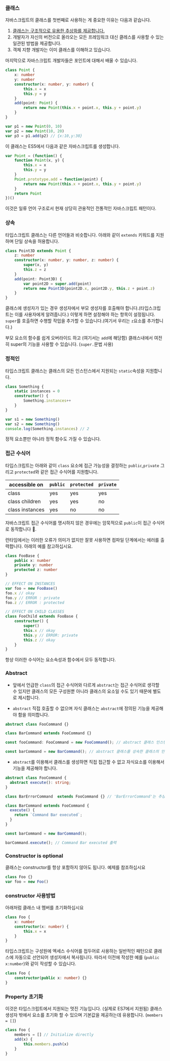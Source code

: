### 클래스

자바스크립트의 클래스를 첫번째로 사용하는 게 중요한 이유는 다음과 같습니다.

1. [클래스는 구조적으로 유용한 추상화를 제공합니다.](./tips/classesAreUseful.md)
1. 개발자가 자신의 버전으로 올라오는 모든 프레임워크 대신 클레스를 사용할 수 있는 일관된 방법을 제공합니다.
1. 객체 지향 개발자는 이미 클래스를 이해하고 있습니다.

마지막으로 자바스크립트 개발자들은 포인트에 대해서 배울 수 있습니다.

```ts
class Point {
    x: number
    y: number
    constructor(x: number, y: number) {
        this.x = x
        this.y = y
    }
    add(point: Point) {
        return new Point(this.x + point.x, this.y + point.y)
    }
}

var p1 = new Point(0, 10)
var p2 = new Point(10, 20)
var p3 = p1.add(p2) // {x:10,y:30}
```

이 클래스는 ES5에서 다음과 같은 자바스크립트를 생성합니다.

```ts
var Point = (function() {
    function Point(x, y) {
        this.x = x
        this.y = y
    }
    Point.prototype.add = function(point) {
        return new Point(this.x + point.x, this.y + point.y)
    }
    return Point
})()
```

이것은 일류 언어 구조로서 현재 상당히 관용적인 전통적인 자바스크립트 패턴이다.

### 상속

타입스크립트 클래스는 다른 언어들과 비슷합니다. 아래와 같이 `extends` 키워드를 지원하며 단일 상속을 허용합니다.

```ts
class Point3D extends Point {
    z: number
    constructor(x: number, y: number, z: number) {
        super(x, y)
        this.z = z
    }
    add(point: Point3D) {
        var point2D = super.add(point)
        return new Point3D(point2D.x, point2D.y, this.z + point.z)
    }
}
```

클래스에 생성자가 있는 경우 생성자에서 부모 생성자를 호출해야 합니다.(타입스크립트는 이를 사용자에게 알려줍니다.) 이렇게 하면 설정해야 하는 항목이 설정됩니다. `super`를 호출하면 수행할 작업을 추가할 수 있습니다.(여기서 우리는 `z`요소를 추가합니다.)

부모 요소의 함수를 쉽게 오버라이드 하고 (여기서는 `add`에 해당함) 클래스내에서 여전히 super의 기능을 사용할 수 있습니다. (`super.`문법 사용)

### 정적인

타입스크립트 클래스는 클래스의 모든 인스턴스에서 지원되는 `static`속성을 지원합니다.

```ts
class Something {
    static instances = 0
    constructor() {
        Something.instances++
    }
}

var s1 = new Something()
var s2 = new Something()
console.log(Something.instances) // 2
```

정적 요소뿐만 아니라 정적 함수도 가질 수 있습니다.

### 접근 수식어

타입스크립트는 아래와 같이 `class` 요소에 접근 가능성을 결정하는 `public`,`private` 그리고 `protected`와 같은 접근 수식어를 지원합니다.

| accessible on   | `public` | `protected` | `private` |
| --------------- | -------- | ----------- | --------- |
| class           | yes      | yes         | yes       |
| class children  | yes      | yes         | no        |
| class instances | yes      | no          | no        |

자바스크립트 접근 수식어를 명시하지 않은 경우에는 암묵적으로 `public`이 접근 수식어로 동작합니다 🌹.

런타임에서는 이러한 오류가 의미가 없지만 잘못 사용하면 컴파일 단계에서는 에러를 출력합니다. 아래의 예를 참고하십시요.

```ts
class FooBase {
    public x: number
    private y: number
    protected z: number
}

// EFFECT ON INSTANCES
var foo = new FooBase()
foo.x // okay
foo.y // ERROR : private
foo.z // ERROR : protected

// EFFECT ON CHILD CLASSES
class FooChild extends FooBase {
    constructor() {
        super()
        this.x // okay
        this.y // ERROR: private
        this.z // okay
    }
}
```

항상 이러한 수식어는 요소속성과 함수에서 모두 동작합니다.

### Abstract

-   앞에서 언급한 `class`의 접근 수식어와 다르게 `abstract`는 접근 수식어로 생각할 수 있지만 클래스의 모든 구성원뿐 아니라 클래스의 요소일 수도 있기 때문에 별도로 제시합니다. 

* `abstract` 직접 호출할 수 없으며 자식 클래스는 `abstract`에 정의된 기능을 제공해야 함을 의미합니다.

```ts
abstract class FooCommand {}

class BarCommand extends FooCommand {}

const fooCommand: FooCommand = new FooCommand(); // abstract 클래스 인스턴스는 생성할 수 없음.

const barCommand = new BarCommand(); // abstract 클래스를 상속한 클래스의 인스턴스는 생성 가능.
```

-   `abstract`를 이용해서 클래스를 생성하면 직접 접근할 수 없고 자식요소를 이용해서 기능을 제공해야 합니다.

```ts
abstract class FooCommand {
  abstract execute(): string;
}

class BarErrorCommand  extends FooCommand {} // 'BarErrorCommand'는 추상(abstract) 멤버인 'execute'를 제공해야 함.

class BarCommand extends FooCommand {
  execute() {
    return `Command Bar executed`;
  }
}

const barCommand = new BarCommand();

barCommand.execute(); // Command Bar executed 출력
```

### Constructor is optional

클래스는 constructor를 항상 포함하지 않아도 됩니다. 예제를 참조하십시요

```ts
class Foo {}
var foo = new Foo()
```

### constructor 사용방법

아래처럼 클래스 내 멤버를 초기화하십시요

```ts
class Foo {
    x: number
    constructor(x: number) {
        this.x = x
    }
}
```

타입스크립트는 구성원에 엑세스 수식어를 접두어로 사용하는 일반적인 패턴으로 클래스에 자동으로 선언되어 생성자에서 복사됩니다. 따라서 이전에 작성한 예를 (`public x:number`)와 같이 작성할 수 있습니다.

```ts
class Foo {
    constructor(public x: number) {}
}
```

### Property 초기화

이것은 타입스크립트에서 지원되는 멋진 기능입니다. (실제로 ES7에서 지원됨) 클래스 생성자 밖에서 요소를 초기화 할 수 있으며 기본값을 제공하는데 유용합니다. (`members = []`)

```ts
class Foo {
    members = [] // Initialize directly
    add(x) {
        this.members.push(x)
    }
}
```
